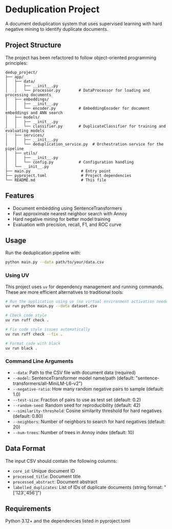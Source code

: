 # Deduplication Project

A document deduplication system that uses supervised learning with hard negative mining to identify duplicate documents.

## Project Structure

The project has been refactored to follow object-oriented programming principles:

```
dedup_project/
├── app/
│   ├── data/
│   │   ├── __init__.py
│   │   └── processor.py        # DataProcessor for loading and processing documents
│   ├── embeddings/
│   │   ├── __init__.py
│   │   └── encoder.py          # EmbeddingEncoder for document embeddings and ANN search
│   ├── models/
│   │   ├── __init__.py
│   │   └── classifier.py       # DuplicateClassifier for training and evaluating models
│   ├── services/
│   │   ├── __init__.py
│   │   └── deduplication_service.py  # Orchestration service for the pipeline
│   ├── utils/
│   │   ├── __init__.py
│   │   └── config.py           # Configuration handling
│   └── __init__.py
├── main.py                      # Entry point
├── pyproject.toml               # Project dependencies
└── README.md                    # This file
```

## Features

- Document embedding using SentenceTransformers
- Fast approximate nearest neighbor search with Annoy
- Hard negative mining for better model training
- Evaluation with precision, recall, F1, and ROC curve

## Usage

Run the deduplication pipeline with:

```bash
python main.py --data path/to/your/data.csv
```

### Using UV

This project uses `uv` for dependency management and running commands. These are more efficient alternatives to traditional tools:

```bash
# Run the application using uv (no virtual environment activation needed)
uv run python main.py --data dataset.csv

# Check code style
uv run ruff check .

# Fix code style issues automatically
uv run ruff check --fix .

# Format code with black
uv run black .
```

### Command Line Arguments

- `--data`: Path to the CSV file with document data (required)
- `--model`: SentenceTransformer model name/path (default: "sentence-transformers/all-MiniLM-L6-v2")
- `--negative-ratio`: How many random negative pairs to sample (default: 1.0)
- `--test-size`: Fraction of pairs to use as test set (default: 0.2)
- `--random-seed`: Random seed for reproducibility (default: 42)
- `--similarity-threshold`: Cosine similarity threshold for hard negatives (default: 0.80)
- `--neighbors`: Number of neighbors to search for hard negatives (default: 20)
- `--num-trees`: Number of trees in Annoy index (default: 10)

## Data Format

The input CSV should contain the following columns:
- `core_id`: Unique document ID
- `processed_title`: Document title
- `processed_abstract`: Document abstract
- `labelled_duplicates`: List of IDs of duplicate documents (string format: "['123','456']")

## Requirements

Python 3.12+ and the dependencies listed in pyproject.toml
